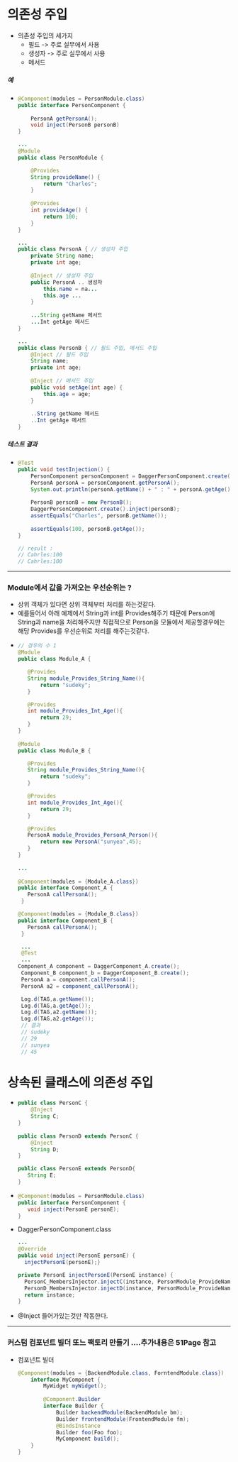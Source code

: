 # 의존성 주입
* 의존성 주입의 세가지
  * 필드 -> 주로 실무에서 사용
  * 생성자 -> 주로 실무에서 사용
  * 메서드
##### 예
* ```java
  @Component(modules = PersonModule.class)
  public interface PersonComponent {
    
      PersonA getPersonA();
      void inject(PersonB personB)
  }
  
  ...
  @Module
  public class PersonModule {
  
      @Provides
      String provideName() {
          return "Charles";
      }
      
      @Provides
      int provideAge() {
          return 100;
      }
  }
  
  ...
  public class PersonA { // 생성자 주입
      private String name;
      private int age;
      
      @Inject // 생성자 주입
      public PersonA .. 생성자
          this.name = na...
          this.age ...
      }
      
      ...String getName 메서드
      ...Int getAge 메서드
  }
  
  ...
  public class PersonB { // 필드 주입, 메서드 주입
      @Inject // 필드 주입
      String name;
      private int age;
      
      @Inject // 메서드 주입
      public void setAge(int age) {
          this.age = age;
      }
      
      ..String getName 메서드
      ..Int getAge 메서드
  }
##### 테스트 결과
* ```java
  @Test
  public void testInjection() {
      PersonComponent personComponent = DaggerPersonComponent.create(); // 생성자 주입
      PersonA personA = personComponent.getPersonA();
      System.out.println(personA.getName() + " : " + personA.getAge());
      
      PersonB personB = new PersonB();
      DaggerPersonComponent.create().inject(personB);
      assertEquals("Charles", personB.getName());
      
      assertEquals(100, personB.getAge());
  }
  
  // result :
  // Cahrles:100
  // Cahrles:100
---  
### Module에서 값을 가져오는 우선순위는 ?
* 상위 객체가 있다면 상위 객체부터 처리를 하는것같다.
* 예를들어서 아래 예제에서 String과 int를 Provides해주기 때문에 Person에 String과 name을 처리해주지만 직접적으로 Person을 모듈에서 제공할경우에는 해당 Provides를 우선순위로 처리를 해주는것같다.
* ```java
  // 경우의 수 1
  @Module
  public class Module_A {

     @Provides
     String module_Provides_String_Name(){
         return "sudeky";
     }

     @Provides
     int module_Provides_Int_Age(){
         return 29;
     }
  }
 
  @Module
  public class Module_B {

     @Provides
     String module_Provides_String_Name(){
         return "sudeky";
     }

     @Provides
     int module_Provides_Int_Age(){
         return 29;
     }

     @Provides
     PersonA module_Provides_PersonA_Person(){
         return new PersonA("sunyea",45);
     }
  }
 
  ...
 
  @Component(modules = {Module_A.class})
  public interface Component_A {
     PersonA callPersonA();
   }
  
  @Component(modules = {Module_B.class})
  public interface Component_B {
     PersonA callPersonA();
   }
  
   ...
   @Test
   ...
  Component_A component = DaggerComponent_A.create();
   Component_B component_b = DaggerComponent_B.create();
   PersonA a = component.callPersonA();  
   PersonA a2 = component_callPersonA();  
  
   Log.d(TAG,a.getName());
   Log.d(TAG,a.getAge());
   Log.d(TAG,a2.getName());
   Log.d(TAG,a2.getAge());
   // 결과
   // sudeky
   // 29
   // sunyea
   // 45
# 상속된 클래스에 의존성 주입
* ```java
  public class PersonC {
      @Inject
      String C;
  }
 
  public class PersonD extends PersonC {
      @Inject
      String D;
  }

  public class PersonE extends PersonD{
     String E;
  }
* ```java
  @Component(modules = PersonModule.class)
  public interface PersonComponent {
     void inject(PersonE personE);
  }
* DaggerPersonComponent.class
  ```java
  ...
  @Override
  public void inject(PersonE personE) {
    injectPersonE(personE);}

  private PersonE injectPersonE(PersonE instance) {
    PersonC_MembersInjector.injectC(instance, PersonModule_ProvideNameFactory.provideName(personModule));
    PersonD_MembersInjector.injectD(instance, PersonModule_ProvideNameFactory.provideName(personModule));
    return instance;
  }
* @Inject 들어가있는것만 작동한다.
---
### 커스텀 컴포넌트 빌더 또느 팩토리 만들기 ....추가내용은 51Page 참고
* 컴포넌트 빌더
  ```java
  @Component(modules = {BackendModule.class, ForntendModule.class})
      interface MyComponet {
          MyWidget myWidget();
          
          @Component.Builder
          interface Builder {
              Builder backendModule(BackendModule bm);
              Builder frontendModule(FrontendModule fm);
              @BindsInstance
              Builder foo(Foo foo);
              MyComponent build();
      }
  }
  

 


